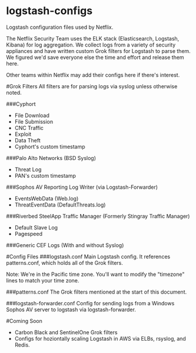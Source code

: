 # logstash-configs
Logstash configuration files used by Netflix.

The Netflix Security Team uses the ELK stack (Elasticsearch, Logstash, Kibana) for log aggregation. We collect logs from a variety of security appliances and have written custom Grok filters for Logstash to parse them. We figured we'd save everyone else the time and effort and release them here.

Other teams within Netflix may add their configs here if there's interest.

#Grok Filters
All filters are for parsing logs via syslog unless otherwise noted.

###Cyphort
* File Download
* File Submission
* CNC Traffic
* Exploit
* Data Theft
* Cyphort's custom timestamp

###Palo Alto Networks (BSD Syslog)
* Threat Log
* PAN's custom timestamp

###Sophos AV Reporting Log Writer (via Logstash-Forwarder)
* EventsWebData (Web.log)
* ThreatEventData (DefaultThreats.log)

###Riverbed SteelApp Traffic Manager (Formerly Stingray Traffic Manager)
* Default Slave Log
* Pagespeed

###Generic CEF Logs (With and without Syslog)

#Config Files
###logstash.conf
Main Logstash config. It references patterns.conf, which holds all of the Grok filters.

Note: We're in the Pacific time zone. You'll want to modify the "timezone" lines to match your time zone.

###patterns.conf
The Grok filters mentioned at the start of this document.

###logstash-forwarder.conf
Config for sending logs from a Windows Sophos AV server to logstash via logstash-forwarder.

#Coming Soon
* Carbon Black and SentinelOne Grok filters
* Configs for hoziontally scaling Logstash in AWS via ELBs, rsyslog, and Redis.
